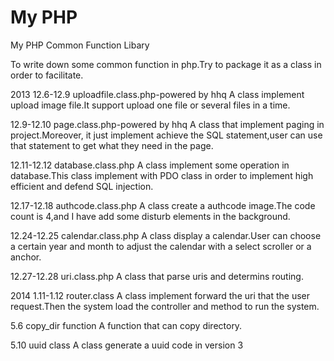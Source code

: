 My PHP
====

My PHP Common Function Libary

To write down some common function in php.Try to package it as a class in order to facilitate.

2013
12.6-12.9
uploadfile.class.php-powered by hhq
A class implement upload image file.It support upload one file or several files in a time.

12.9-12.10
page.class.php-powered by hhq
A class that implement paging in project.Moreover, it just implement achieve the SQL statement,user can use that statement to get what they need in the page.

12.11-12.12
database.class.php
A class implement some operation in database.This class implement with PDO class in order to implement high efficient and defend SQL injection.

12.17-12.18
authcode.class.php
A class create a authcode image.The code count is 4,and I have add some disturb elements in the background.

12.24-12.25
calendar.class.php
A class display a calendar.User can choose a certain year and month to adjust the calendar with a select scroller or a anchor.

12.27-12.28
uri.class.php
A class that parse uris and determins routing.

2014
1.11-1.12
router.class
A class implement forward the uri that the user request.Then the system load the controller and method to run the system.

5.6
copy_dir function
A function that can copy directory.

5.10
uuid class
A class generate a uuid code in version 3